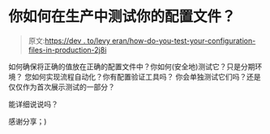 # 你如何在生产中测试你的配置文件？

> 原文:[https://dev . to/levy eran/how-do-you-test-your-configuration-files-in-production-2j8i](https://dev.to/levyeran/how-do-you-test-your-configuration-files-in-production-2j8i)

如何确保将正确的值放在正确的配置文件中？你如何(安全地)测试它？只是分期环境？
您如何实现流程自动化？你有配置验证工具吗？
你会单独测试它们吗？还是仅仅作为首次展示测试的一部分？

能详细说说吗？

感谢分享；)